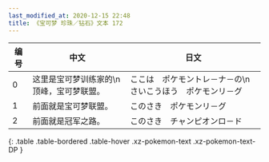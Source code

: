 ```yaml
---
last_modified_at: 2020-12-15 22:48
title: 《宝可梦 珍珠／钻石》文本 172
---
```

| 编号 | 中文 | 日文 |
| ---- | ---- | ---- |
| 0 | 这里是宝可梦训练家的\n顶峰，宝可梦联盟。 | ここは　ポケモントレ－ナ－の\nさいこうほう　ポケモンリ－グ |
| 1 | 前面就是宝可梦联盟。 | このさき　ポケモンリ－グ |
| 2 | 前面就是冠军之路。 | このさき　チャンピオンロ－ド |
{: .table .table-bordered .table-hover .xz-pokemon-text .xz-pokemon-text-DP }